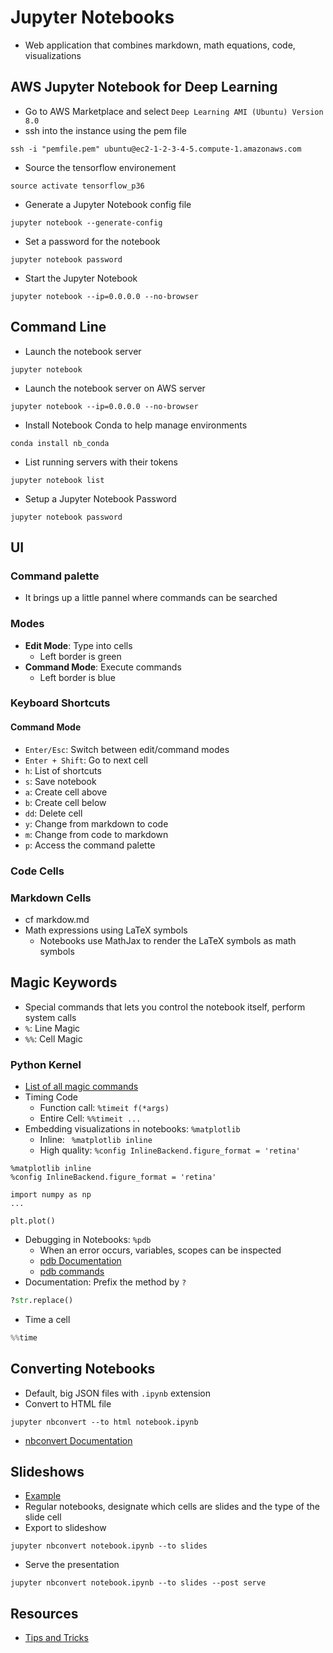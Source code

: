 # Jupyter Notebooks

* Web application that combines markdown, math equations, code, visualizations

## AWS Jupyter Notebook for Deep Learning

* Go to AWS Marketplace and select `Deep Learning AMI (Ubuntu) Version 8.0`
* ssh into the instance using the pem file
```
ssh -i "pemfile.pem" ubuntu@ec2-1-2-3-4-5.compute-1.amazonaws.com
```
* Source the tensorflow environement
```
source activate tensorflow_p36
```
* Generate a Jupyter Notebook config file
```
jupyter notebook --generate-config
```
* Set a password for the notebook
```
jupyter notebook password
```
* Start the Jupyter Notebook
```
jupyter notebook --ip=0.0.0.0 --no-browser
```


## Command Line

* Launch the notebook server
```
jupyter notebook
```
* Launch the notebook server on AWS server
```
jupyter notebook --ip=0.0.0.0 --no-browser
```
* Install Notebook Conda to help manage environments
```
conda install nb_conda
```
* List running servers with their tokens
```
jupyter notebook list
```
* Setup a Jupyter Notebook Password
```
jupyter notebook password
```

## UI

### Command palette

* It brings up a little pannel where commands can be searched

### Modes

* **Edit Mode**: Type into cells
  * Left border is green
* **Command Mode**: Execute commands
  * Left border is blue

### Keyboard Shortcuts

#### Command Mode

* `Enter/Esc`: Switch between edit/command modes
* `Enter + Shift`: Go to next cell
* `h`: List of shortcuts
* `s`: Save notebook
* `a`: Create cell above
* `b`: Create cell below
* `dd`: Delete cell
* `y`: Change from markdown to code
* `m`: Change from code to markdown
* `p`: Access the command palette

### Code Cells

### Markdown Cells

* cf markdow.md
* Math expressions using LaTeX symbols
  * Notebooks use MathJax to render the LaTeX symbols as math symbols

## Magic Keywords

* Special commands that lets you control the notebook itself, perform system calls
* `%`: Line Magic
* `%%`: Cell Magic

### Python Kernel

* [List of all magic commands](http://ipython.readthedocs.io/en/stable/interactive/magics.html)
* Timing Code
  * Function call: `%timeit f(*args)`
  * Entire Cell: `%%timeit ...`
* Embedding visualizations in notebooks: `%matplotlib`
  * Inline: ` %matplotlib inline`
  * High quality: `%config InlineBackend.figure_format = 'retina'`
```
%matplotlib inline
%config InlineBackend.figure_format = 'retina'

import numpy as np
...

plt.plot()
```
* Debugging in Notebooks: `%pdb`
  * When an error occurs, variables, scopes can be inspected
  * [pdb Documentation](https://docs.python.org/3/library/pdb.html)
  * [pdb commands](https://docs.python.org/3.5/library/pdb.html#debugger-commands)
* Documentation: Prefix the method by `?`
```python
?str.replace()
```
* Time a cell
```python
%%time
```

## Converting Notebooks

* Default, big JSON files with `.ipynb` extension
* Convert to HTML file
```
jupyter nbconvert --to html notebook.ipynb
```
* [nbconvert Documentation](https://nbconvert.readthedocs.io/en/latest/usage.html)

## Slideshows

* [Example](http://nbviewer.jupyter.org/format/slides/github/jorisvandenbossche/2015-PyDataParis/blob/master/pandas_introduction.ipynb#)
* Regular notebooks, designate which cells are slides and the type of the slide cell
* Export to slideshow
```
jupyter nbconvert notebook.ipynb --to slides
```
* Serve the presentation
```
jupyter nbconvert notebook.ipynb --to slides --post serve
```

## Resources

* [Tips and Tricks](https://www.dataquest.io/blog/jupyter-notebook-tips-tricks-shortcuts/)
